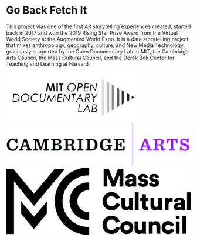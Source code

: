 # Go Back Fetch It

This project was one of the first AR storytelling experiences created, started back in 2017 and won the 2019 Rising Star Prize Award from the Virtual World Society at the Augmented World Expo. It is a data storytelling project that mixes anthropology, geography, culture, and New Media Technology, graciously supported by the Open Documentary Lab at MIT, the Cambridge Arts Council, the Mass Cultural Council, and the Derek Bok Center for Teaching and Learning at Harvard.


![Alt text](https://github.com/CharityEverett/gobackfetchit/blob/d7fce3415156db2082dccb2bc749b49ca163c403/ODL%20Logo.png)
![Alt text](https://github.com/CharityEverett/gobackfetchit/blob/0c07ae921d39770233fd3453d879036f3059f53c/assets/CALogo.png)
![Alt text](https://github.com/CharityEverett/gobackfetchit/blob/0c07ae921d39770233fd3453d879036f3059f53c/assets/MassCulturalCouncil.png)
